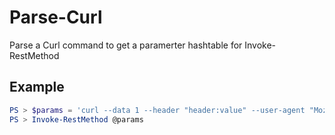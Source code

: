 # Parse-Curl
Parse a Curl command to get a paramerter hashtable for Invoke-RestMethod

## Example

```powershell
PS > $params = 'curl --data 1 --header "header:value" --user-agent "Mozilla/4.0" http://somedomain/folder' | Parse-Curl
PS > Invoke-RestMethod @params